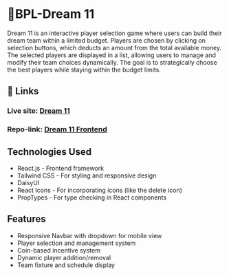 
# 🏏BPL-Dream 11

Dream 11 is an interactive player selection game where users can build their dream team within a limited budget. Players are chosen by clicking on selection buttons, which deducts an amount from the total available money. The selected players are displayed in a list, allowing users to manage and modify their team choices dynamically. The goal is to strategically choose the best players while staying within the budget limits.


## 🔗 Links
### Live site: [Dream 11](https://ubiquitous-donut-1cdba2.netlify.app/)
### Repo-link: [Dream 11 Frontend](https://github.com/programming-hero-web-course1/b10a7-dream-11-ayubislam1)

## Technologies Used

- React.js - Frontend framework
- Tailwind CSS - For styling and responsive design
- DaisyUI
- React Icons - For incorporating icons (like the delete icon)
- PropTypes - For type checking in React components


## Features
- Responsive Navbar with dropdown for mobile view
- Player selection and management system
- Coin-based incentive system
- Dynamic player addition/removal
- Team fixture and schedule display


